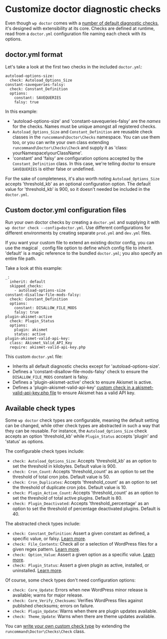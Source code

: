 # Customize doctor diagnostic checks

Even though `wp doctor` comes with a [number of default diagnostic checks](https://make.wordpress.org/cli/handbook/doctor-default-checks/), it's designed with extensibility at its core. Checks are defined at runtime, read from a `doctor.yml` configuration file naming each check with its options.

## doctor.yml format

Let's take a look at the first two checks in the included `doctor.yml`:

    autoload-options-size:
      check: Autoload_Options_Size
    constant-savequeries-falsy:
      check: Constant_Definition
      options:
        constant: SAVEQUERIES
        falsy: true


In this example:

*   'autoload-options-size' and 'constant-savequeries-falsy' are the _names_ for the checks. Names must be unique amongst all registered checks.
*   `Autoload_Options_Size` and `Constant_Definition` are reusable check classes in the `runcommand\Doctor\Checks` namespace. You can use them too, or you can write your own class extending `runcommand\Doctor\Checks\Check` and supply it as 'class: yourNamespace\\yourClassName'.
*   'constant' and 'falsy' are configuration options accepted by the `Constant_Definition` class. In this case, we're telling doctor to ensure `SAVEQUERIES` is either false or undefined.

For the sake of completeness, it's also worth noting `Autoload_Options_Size` accepts 'threshold\_kb' as an optional configuration option. The default value for 'threshold\_kb' is 900, so it doesn't needed be included in the `doctor.yml`.

## Custom doctor.yml configuration files

Run your own doctor checks by creating a `doctor.yml` and supplying it with `wp doctor check --config=doctor.yml`. Use different configurations for different environments by creating separate `prod.yml` and `dev.yml` files.

If you want your custom file to extend an existing doctor config, you can use the magical `_` config file option to define which config file to inherit. 'default' is a magic reference to the bundled `doctor.yml`; you also specify an entire file path.

Take a look at this example:

    _:
      inherit: default
      skipped_checks:
        - autoload-options-size
    constant-disallow-file-mods-falsy:
      check: Constant_Definition
      options:
        constant: DISALLOW_FILE_MODS
        falsy: true
    plugin-akismet-active
      check: Plugin_Status
      options:
        plugin: akismet
        status: active
    plugin-akismet-valid-api-key:
      class: Akismet_Valid_API_Key
      require: akismet-valid-api-key.php


This custom `doctor.yml` file:

*   Inherits all default diagnostic checks except for 'autoload-options-size'.
*   Defines a 'constant-disallow-file-mods-falsy' check to ensure the `DISALLOW_FILE_MODS` constant is falsy.
*   Defines a 'plugin-akismet-active' check to ensure Akismet is active.
*   Defines a 'plugin-akismet-valid-api-key' [custom check in a akismet-valid-api-key.php file](https://make.wordpress.org/cli/handbook/guides/doctor/doctor-write-custom-check/) to ensure Akismet has a valid API key.

## Available check types

Some `wp doctor` check types are configurable, meaning the default setting can be changed, while other check types are abstracted in such a way that they can be reusable. For instance, the `Autoload_Options_Size` check accepts an option 'threshold\_kb' while `Plugin_Status` accepts 'plugin' and 'status' as options.

The configurable check types include:

*   `check: Autoload_Options_Size`: Accepts 'threshold\_kb' as an option to set the threshold in kilobytes. Default value is 900.
*   `check: Cron_Count`: Accepts 'threshold\_count' as an option to set the threshold of total cron jobs. Default value is 50.
*   `check: Cron_Duplicates`: Accepts 'threshold\_count' as an option to set the threshold of duplicate cron jobs. Default value is 10.
*   `check: Plugin_Active_Count`: Accepts 'threshold\_count' as an option to set the threshold of total active plugins. Default is 80.
*   `check: Plugin_Deactivated`: Accepts 'threshold\_percentage' as an option to set the threshold of percentage deactivated plugins. Default is 40.

The abstracted check types include:

*   `check: Constant_Definition`: Assert a given constant as defined, a specific value, or falsy. [Learn more](https://make.wordpress.org/cli/handbook/guides/doctor/doctor-check-constant-value/).
*   `check: File_Contents`: Check all or a selection of WordPress files for a given regex pattern. [Learn more](https://make.wordpress.org/cli/handbook/guides/doctor/doctor-check-file-contents/).
*   `check: Option_Value`: Assert a given option as a specific value. [Learn more](https://make.wordpress.org/cli/handbook/guides/doctor/doctor-check-option-value/).
*   `check: Plugin_Status`: Assert a given plugin as active, installed, or uninstalled. [Learn more](https://make.wordpress.org/cli/handbook/guides/doctor/doctor-check-plugin-status/).

Of course, some check types don't need configuration options:

*   `check: Core_Update`: Errors when new WordPress minor release is available; warns for major release.
*   `check: Core_Verify_Checksums`: Verifies WordPress files against published checksums; errors on failure.
*   `check: Plugin_Update`: Warns when there are plugin updates available.
*   `check: Theme_Update`: Warns when there are theme updates available.

You can [write your own custom check type](https://make.wordpress.org/cli/handbook/guides/doctor/doctor-write-custom-check/) by extending the `runcommand\Doctor\Checks\Check` class.
